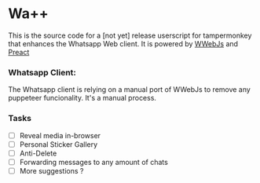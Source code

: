 # Wa++

This is the source code for a [not yet] release userscript for tampermonkey that enhances the Whatsapp Web client. It is powered by [WWebJs](https://wwebjs.dev) and [Preact](https://preactjs.com)

### Whatsapp Client:

The Whatsapp client is relying on a manual port of WWebJs to remove any puppeteer funcionality. It's a manual process.

### Tasks

- [ ] Reveal media in-browser
- [ ] Personal Sticker Gallery
- [ ] Anti-Delete
- [ ] Forwarding messages to any amount of chats
- [ ] More suggestions ?

